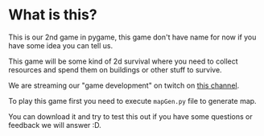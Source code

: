 # What is this?
This is our 2nd game in pygame, this game don't have name for now if you have some idea you can tell us. 

This game will be some kind of 2d survival where you need to collect resources and spend them on buildings or other stuff to survive.

We are streaming our "game development" on twitch on [this channel](https://www.twitch.tv/escanor______).

To play this game first you need to execute `mapGen.py` file to generate map.

You can download it and try to test this out if you have some questions or feedback we will answer :D.